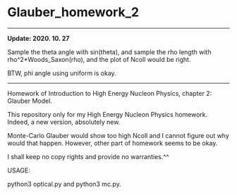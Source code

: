 # Glauber_homework_2

***

**Update: 2020. 10. 27**

Sample the theta angle with sin(theta), and sample the rho length with rho^2*Woods_Saxon(rho), and the plot of Ncoll would be right.

BTW, phi angle using uniform is okay.

***

Homework of Introduction to High Energy Nucleon Physics, chapter 2: Glauber Model.

This repository only for my High Energy Nucleon Physics homework. Indeed, a new version, absolutely new.

Monte-Carlo Glauber would show too high Ncoll and I cannot figure out why would that happen. However, other part of homework seems to be okay.

I shall keep no copy rights and provide no warranties.^^

USAGE:

python3 optical.py and python3 mc.py.